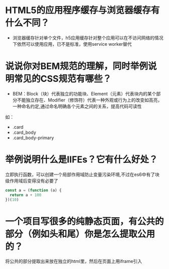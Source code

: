 # HTML5的应用程序缓存与浏览器缓存有什么不同？

- 浏览器缓存针对单个文件，h5应用缓存针对整个应用可以在不访问网络的情况下依然可以使用应用，已不是标准，使用service worker替代

# 说说你对BEM规范的理解，同时举例说明常见的CSS规范有哪些？

- BEM：Block（块）代表独立的功能块、Element（元素）代表块内的某个部分不能独立存在、Modifier（修饰符）代表一种外观或行为上的改变如高亮，一种命名约定,通过命名明确各个元素之间的关系，提高代码可读性

如：
- .card
- .card_body
- .card_body-primary

# 举例说明什么是IIFEs？它有什么好处？

立即执行函数，可以创建一个局部作用域防止变量污染环境,不过在es6中有了块级作用域后变得没有必要了

```javascript
const a = (function (a) {
  return a + 100
})(10)
```

# 一个项目写很多的纯静态页面，有公共的部分（例如头和尾）你是怎么提取公用的？

将公共的部分提取出来放在独立的html里，然后在页面上用iframe引入
